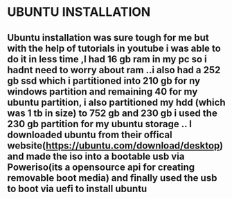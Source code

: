 # UBUNTU INSTALLATION
 
## Ubuntu installation was sure tough for me but with the help of tutorials in youtube i was able to do it in less time ,I had 16 gb ram in my pc so i hadnt need to worry about ram ..i also had a 252 gb ssd which i partitioned into 210 gb for ny windows partition and remaining 40 for my ubuntu partition, i also partitioned my hdd (which was 1 tb in size) to 752 gb and 230 gb i used the 230 gb partition for my ubuntu storage .. I downloaded ubuntu from their offical website(https://ubuntu.com/download/desktop) and made the iso into a bootable usb via Poweriso(its a opensource api for creating removable boot media) and finally used the usb to boot via uefi to install ubuntu

